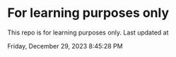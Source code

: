 # For learning purposes only
This repo is for learning purposes only.
Last updated at

Friday, December 29, 2023 8:45:28 PM

